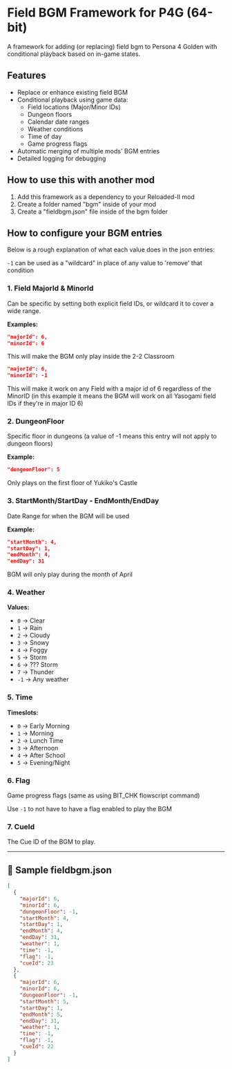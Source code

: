 # Field BGM Framework for P4G (64-bit)

A framework for adding (or replacing) field bgm to Persona 4 Golden with conditional playback based on in-game states.

## Features

- Replace or enhance existing field BGM
- Conditional playback using game data:
  - Field locations (Major/Minor IDs)
  - Dungeon floors
  - Calendar date ranges
  - Weather conditions
  - Time of day
  - Game progress flags
- Automatic merging of multiple mods' BGM entries
- Detailed logging for debugging

## How to use this with another mod

1. Add this framework as a dependency to your Reloaded-II mod
2. Create a folder named "bgm" inside of your mod
3. Create a "fieldbgm.json" file inside of the bgm folder

## How to configure your BGM entries

Below is a rough explanation of what each value does in the json entries:

`-1` can be used as a "wildcard" in place of any value to 'remove' that condition

### 1. Field MajorId & MinorId
Can be specific by setting both explicit field IDs, or wildcard it to cover a wide range.

**Examples:**
```json
"majorId": 6,
"minorId": 6
```
This will make the BGM only play inside the 2-2 Classroom

```json
"majorId": 6,
"minorId": -1
```
This will make it work on any Field with a major id of 6 regardless of the MinorID (in this example it means the BGM will work on all Yasogami field IDs if they're in major ID 6)

### 2. DungeonFloor
Specific floor in dungeons (a value of -1 means this entry will not apply to dungeon floors)

**Example:**
```json
"dungeonFloor": 5
```
Only plays on the first floor of Yukiko's Castle

### 3. StartMonth/StartDay - EndMonth/EndDay
Date Range for when the BGM will be used

**Example:**
```json
"startMonth": 4,
"startDay": 1,
"endMonth": 4,
"endDay": 31
```
BGM will only play during the month of April

### 4. Weather
**Values:**
- `0` → Clear
- `1` → Rain
- `2` → Cloudy
- `3` → Snowy
- `4` → Foggy
- `5` → Storm
- `6` → ??? Storm
- `7` → Thunder
- `-1` → Any weather

### 5. Time
**Timeslots:**
- `0` → Early Morning
- `1` → Morning
- `2` → Lunch Time
- `3` → Afternoon
- `4` → After School
- `5` → Evening/Night

### 6. Flag
Game progress flags (same as using BIT_CHK flowscript command)

Use `-1` to not have to have a flag enabled to play the BGM

### 7. CueId
The Cue ID of the BGM to play.  


---

## 📄 Sample fieldbgm.json

```json
[
  {
    "majorId": 6,
    "minorId": 6,
    "dungeonFloor": -1,
    "startMonth": 4,
    "startDay": 1,
    "endMonth": 4,
    "endDay": 31,
    "weather": 1,
    "time": -1,
    "flag": -1,
    "cueId": 23
  },
  {
    "majorId": 6,
    "minorId": 6,
    "dungeonFloor": -1,
    "startMonth": 5,
    "startDay": 1,
    "endMonth": 5,
    "endDay": 31,
    "weather": 1,
    "time": -1,
    "flag": -1,
    "cueId": 22
  }
]
```
